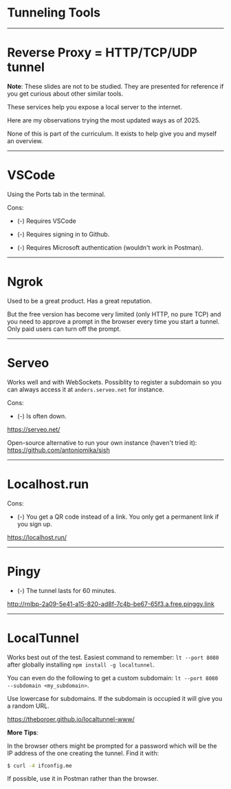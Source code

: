 
<div class="title-card">
    <h1>Tunneling Tools</h1>
</div>

---

# Reverse Proxy = HTTP/TCP/UDP tunnel 

**Note**: These slides are not to be studied. They are presented for reference if you get curious about other similar tools.

These services help you expose a local server to the internet.

Here are my observations trying the most updated ways as of 2025.

None of this is part of the curriculum. It exists to help give you and myself an overview. 

---

# VSCode

Using the Ports tab in the terminal.

Cons:

* (-) Requires VSCode

* (-) Requires signing in to Github. 

* (-) Requires Microsoft authentication (wouldn't work in Postman).

---

# Ngrok

Used to be a great product. Has a great reputation.

But the free version has become very limited (only HTTP, no pure TCP) and you need to approve a prompt in the browser every time you start a tunnel. Only paid users can turn off the prompt.

---

# Serveo

Works well and with WebSockets. Possiblity to register a subdomain so you can always access it at `anders.serveo.net` for instance.

Cons: 

* (-) Is often down.

https://serveo.net/

Open-source alternative to run your own instance (haven't tried it): https://github.com/antoniomika/sish


---

# Localhost.run

Cons:

* (-) You get a QR code instead of a link. You only get a permanent link if you sign up.

https://localhost.run/

---

# Pingy

* (-) The tunnel lasts for 60 minutes.

http://rnlbp-2a09-5e41-a15-820-ad8f-7c4b-be67-65f3.a.free.pinggy.link

---

# LocalTunnel

Works best out of the test. Easiest command to remember: `lt --port 8080` after globally installing `npm install -g localtunnel`.

You can even do the following to get a custom subdomain: `lt --port 8080 --subdomain <my_subdomain>`.

Use lowercase for subdomains. If the subdomain is occupied it will give you a random URL. 

https://theboroer.github.io/localtunnel-www/

**More Tips**:

In the browser others might be prompted for a password which will be the IP address of the one creating the tunnel. Find it with: 

```bash
$ curl -4 ifconfig.me
```

If possible, use it in Postman rather than the browser. 

